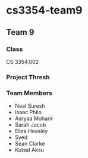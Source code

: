 # cs3354-team9
## Team 9
### Class
CS 3354.002
### Project Thresh
### Team Members
- Neel Suresh 
- Isaac Philo
- Aaryaa Moharir
- Sarah Jacob
- Eliza Heasley
- Syed 
- Sean Clarke
- Kutsal Aksu
